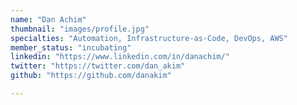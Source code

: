 ```yaml
---
name: "Dan Achim"
thumbnail: "images/profile.jpg"
specialties: "Automation, Infrastructure-as-Code, DevOps, AWS"
member_status: "incubating"
linkedin: "https://www.linkedin.com/in/danachim/"
twitter: "https://twitter.com/dan_akim"
github: "https://github.com/danakim"

---
```

